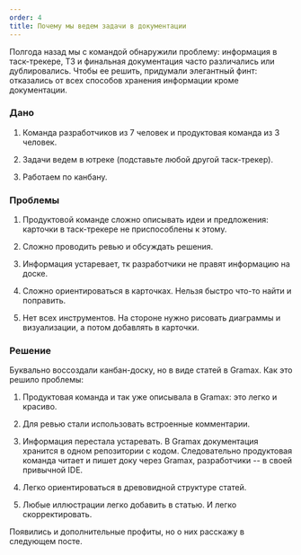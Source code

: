 ```yaml
---
order: 4
title: Почему мы ведем задачи в документации
---
```


Полгода назад мы с командой обнаружили проблему: информация в таск-трекере, ТЗ и финальная документация часто различались или дублировались. Чтобы ее решить, придумали элегантный финт: отказались от всех способов хранения информации кроме документации.

### **Дано**

1. Команда разработчиков из 7 человек и продуктовая команда из 3 человек.

2. Задачи ведем в ютреке (подставьте любой другой таск-трекер).

3. Работаем по канбану.

### **Проблемы**

1. Продуктовой команде сложно описывать идеи и предложения: карточки в таск-трекере не приспособлены к этому.

2. Сложно проводить ревью и обсуждать решения.

3. Информация устаревает, тк разработчики не правят информацию на доске.

4. Сложно ориентироваться в карточках. Нельзя быстро что-то найти и поправить.

5. Нет всех инструментов. На стороне нужно рисовать диаграммы и визуализации, а потом добавлять в карточки.

### Решение

Буквально воссоздали канбан-доску, но в виде статей в Gramax. Как это решило проблемы:

1. Продуктовая команда и так уже описывала в Gramax: это легко и красиво.

2. Для ревью стали использовать встроенные комментарии.

3. Информация перестала устаревать. В Gramax документация хранится в одном репозитории с кодом. Следовательно продуктовая команда читает и пишет доку через Gramax, разработчики -- в своей привычной IDE.

4. Легко ориентироваться в древовидной структуре статей.

5. Любые иллюстрации легко добавить в статью. И легко скорректировать.

Появились и дополнительные профиты, но о них расскажу в следующем посте.